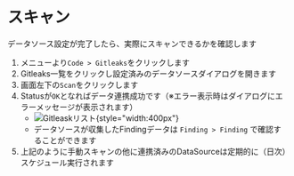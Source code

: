 # スキャン

データソース設定が完了したら、実際にスキャンできるかを確認します

1. メニューより`Code > Gitleaks`をクリックします
2. Gitleaks一覧をクリックし設定済みのデータソースダイアログを開きます
3. 画面左下の`Scan`をクリックします
4. Statusが`OK`となればデータ連携成功です（※エラー表示時はダイアログにエラーメッセージが表示されます）
    - ![Gitleaskリスト](/img/code/gitleaks_list.png){style="width:400px"}
    - データソースが収集したFindingデータは `Finding > Finding` で確認することができます
5. 上記のように手動スキャンの他に連携済みのDataSourceは定期的に（日次）スケジュール実行されます
